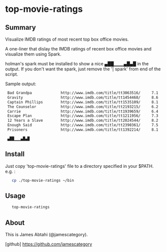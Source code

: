 # top-movie-ratings

## Summary 

 Visualize IMDB ratings of most recent top box office movies.

 A one-liner that dislay the IMDB ratings of recent box office movies and visualize them using Spark.

 holman's spark must be installed to show a nice ▄██▁▁▁▄█▄█ in the output.
 If you don't want the spark, just remove the '| spark' from end of the script.

 Sample output:
```sh
 Bad Grandpa             http://www.imdb.com/title/tt3063516/     7.1 
 Gravity                 http://www.imdb.com/title/tt1454468/     8.6 
 Captain Phillips        http://www.imdb.com/title/tt1535109/     8.1 
 The Counselor           http://www.imdb.com/title/tt2193215/     6.2 
 Carrie                  http://www.imdb.com/title/tt1939659/     6.4 
 Escape Plan             http://www.imdb.com/title/tt1211956/     7.3 
 12 Years a Slave        http://www.imdb.com/title/tt2024544/     8.2 
 Enough Said             http://www.imdb.com/title/tt2390361/     7.5 
 Prisoners               http://www.imdb.com/title/tt1392214/     8.1 

 ▄██▁▁▁▄█▄█
```
## Install

   Just copy 'top-movie-ratings' file to a directory specified in your $PATH.
   e.g. :
```sh
   cp ./top-movie-ratings ~/bin
```

## Usage

```sh
   top-movie-ratings
```
## About

This is James Abtahi (@jamescategory).

[github] https://github.com/jamescategory